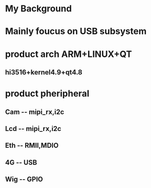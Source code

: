 # My Background
# Mainly foucus on USB subsystem
# product arch ARM+LINUX+QT
## hi3516+kernel4.9+qt4.8
# product pheripheral 
## Cam -- mipi_rx,i2c
## Lcd -- mipi_rx,i2c
## Eth -- RMII,MDIO 
## 4G  -- USB
## Wig -- GPIO
